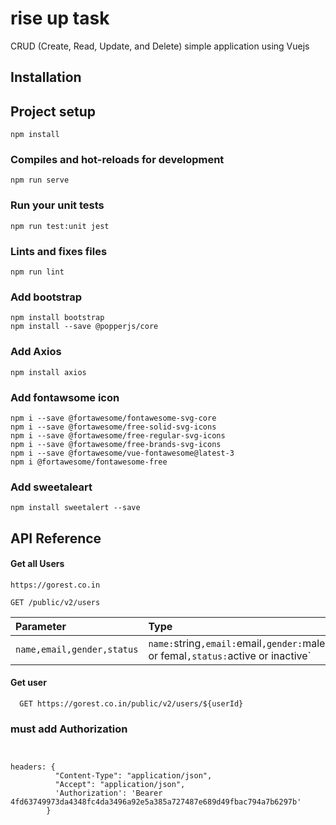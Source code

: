 
# rise up task

 CRUD (Create, Read, Update, and Delete)
simple application using Vuejs


## Installation

## Project setup
```
npm install
```

### Compiles and hot-reloads for development
```
npm run serve
```

### Run your unit tests
```
npm run test:unit jest
```

### Lints and fixes files
```
npm run lint
```

### Add bootstrap
```
npm install bootstrap
npm install --save @popperjs/core
```

### Add Axios
```
npm install axios
```
### Add fontawsome icon
```
npm i --save @fortawesome/fontawesome-svg-core
npm i --save @fortawesome/free-solid-svg-icons
npm i --save @fortawesome/free-regular-svg-icons
npm i --save @fortawesome/free-brands-svg-icons
npm i --save @fortawesome/vue-fontawesome@latest-3
npm i @fortawesome/fontawesome-free
```
### Add sweetaleart 
```
npm install sweetalert --save
```
## API Reference

#### Get all Users

```http
https://gorest.co.in	

GET /public/v2/users
```


| Parameter | Type     | Description                |
| :-------- | :------- | :------------------------- |
| `name,email,gender,status` | `name:`string`,email:`email`,gender:`male or femal`,status:`active or inactive` | **Required**. 

#### Get user

```http
  GET https://gorest.co.in/public/v2/users/${userId}
```

### must add Authorization
```


headers: {
          "Content-Type": "application/json",
          "Accept": "application/json",
          'Authorization': 'Bearer 4fd63749973da4348fc4da3496a92e5a385a727487e689d49fbac794a7b6297b'
        }